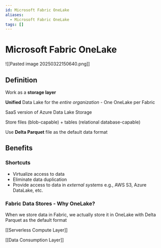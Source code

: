 ```yaml
---
id: Microsoft Fabric OneLake
aliases:
  - Microsoft Fabric OneLake
tags: []
---
```


# Microsoft Fabric OneLake

![[Pasted image 20250322150640.png]]

## Definition

Work as a **storage layer**

**Unified** Data Lake for the _entire organization_ - One OneLake per Fabric

SaaS version of Azure Data Lake Storage

Store files (blob-capable) + tables (relational database-capable)

Use **Delta Parquet** file as the default data format

## Benefits

### Shortcuts

- Virtualize access to data
- Eliminate data duplication
- Provide access to data in _external systems_ e.g., AWS S3, Azure DataLake, etc.

### Fabric Data Stores - Why OneLake?

When we store data in Fabric, we actually store it in OneLake with Delta Parquet as the default format

[[Serverless Compute Layer]]

[[Data Consumption Layer]]

